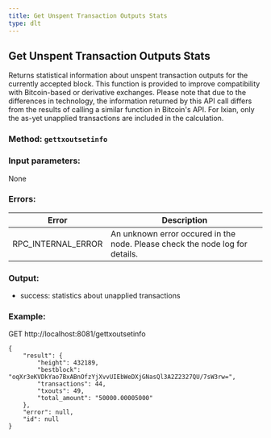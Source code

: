 ```yaml
---
title: Get Unspent Transaction Outputs Stats
type: dlt
---
```

## Get Unspent Transaction Outputs Stats
Returns statistical information about unspent transaction outputs for the currently accepted block. This function is provided
to improve compatibility with Bitcoin-based or derivative exchanges.
Please note that due to the differences in technology, the information returned by this API call differs from the results of calling
a similar function in Bitcoin's API.
For Ixian, only the as-yet unapplied transactions are included in the calculation.
### Method: `gettxoutsetinfo`
### Input parameters:
None

### Errors:
| Error | Description |
| --- | --- |
| RPC_INTERNAL_ERROR | An unknown error occured in the node. Please check the node log for details. |


### Output:
- success: statistics about unapplied transactions

### Example:
GET http://localhost:8081/gettxoutsetinfo

```
{
	"result": {
		"height": 432189,
		"bestblock": "oqXr3eKVDkYao7BxABnOfzYjXvvUIEbWeDXjGNasQl3A2Z2327QU/7sW3rw=",
		"transactions": 44,
		"txouts": 49,
		"total_amount": "50000.00005000"
	},
	"error": null,
	"id": null
}
```